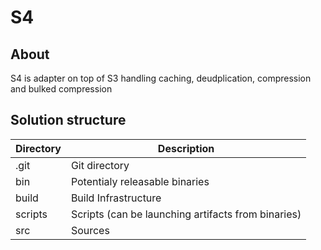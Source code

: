 # S4

## About
S4 is adapter on top of S3 handling caching, deudplication, compression and bulked compression

## Solution structure
|Directory | Description                                         |
|----------|-----------------------------------------------------|
|.git      | Git directory                                       |
|bin       | Potentialy releasable binaries                      |
|build     | Build Infrastructure                                |
|scripts   | Scripts (can be launching artifacts from binaries)  |
|src       | Sources                                             |
